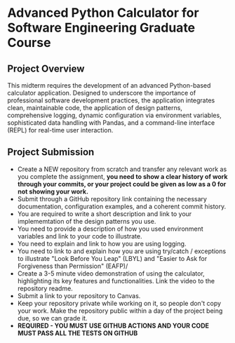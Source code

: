 # Advanced Python Calculator for Software Engineering Graduate Course

## Project Overview

This midterm requires the development of an advanced Python-based calculator application. Designed to underscore the importance of professional software development practices, the application integrates clean, maintainable code, the application of design patterns, comprehensive logging, dynamic configuration via environment variables, sophisticated data handling with Pandas, and a command-line interface (REPL) for real-time user interaction.

## Project Submission

- Create a NEW repository from scratch and transfer any relevant work as you complete the assignment, **you need to show a clear history of work through your commits, or your project could be given as low as a 0 for not showing your work.**
- Submit through a GitHub repository link containing the necessary documentation, configuration examples, and a coherent commit history.
- You are required to write a short description and link to your implememtation of the design patterns you use.
- You need to provide a description of how you used environment variables and link to your code to illustrate.
-  You need to explain and link to how you are using logging.
-  You need to link to and explain how you are using try/catch / exceptions to illustrate  "Look Before You Leap" (LBYL) and "Easier to Ask for Forgiveness than Permission" (EAFP)/
- Create a 3-5 minute video demonstration of using the calculator, highlighting its key features and functionalities. Link the video to the repository readme.
-  Submit a link to your repository to Canvas.  
-  Keep your repository private while working on it, so people don't copy your work.  Make the repository public within a day of the project being due, so we can grade it.
- **REQUIRED - YOU MUST USE GITHUB ACTIONS AND YOUR CODE MUST PASS ALL THE TESTS ON GITHUB**